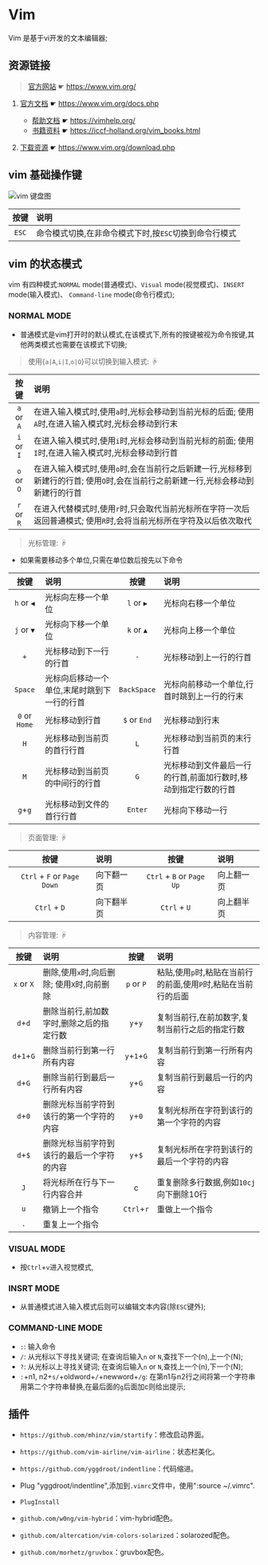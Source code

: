 # Vim

[//]: # (__author__ = "Clark Aaron")

Vim 是基于vi开发的文本编辑器;

## 资源链接

> [官方网站](https://www.vim.org/) ☛ <https://www.vim.org/>

1. [官方文档](https://www.vim.org/docs.php) ☛ <https://www.vim.org/docs.php>
   * [帮助文档](https://vimhelp.org/) ☛ <https://vimhelp.org/>
   * [书籍资料](https://iccf-holland.org/vim_books.html) ☛ <https://iccf-holland.org/vim_books.html>

2. [下载资源](https://www.vim.org/download.php) ☛ <https://www.vim.org/download.php>

## vim 基础操作键

![vim 键盘图](/Resources/Images/b0230000.gif)

| 按键 | 说明 |
|:----:|:---- |
| `ESC` | 命令模式切换,在非命令模式下时,按`ESC`切换到命令行模式 |

## vim 的状态模式

vim 有四种模式:`NORMAL` mode(普通模式)、`Visual` mode(视觉模式)、`INSERT` mode(输入模式)、 `Command-line` mode(命令行模式);

### NORMAL MODE

* 普通模式是vim打开时的默认模式,在该模式下,所有的按键被视为命令按键,其他两类模式也需要在该模式下切换;

> 使用{`a|A`,`i|I`,`o|O`}可以切换到输入模式: ☟

| 按键 | 说明 |
|:----:|:---- |
| `a` or `A` | 在进入输入模式时,使用`a`时,光标会移动到当前光标的后面; 使用`A`时,在进入输入模式时,光标会移动到行末 |
| `i` or `I` | 在进入输入模式时,使用`i`时,光标会移动到当前光标的前面; 使用`I`时,在进入输入模式时,光标会移动到行首 |
| `o` or `O` | 在进入输入模式时,使用`o`时,会在当前行之后新建一行,光标移到新建行的行首; 使用`O`时,会在当前行之前新建一行,光标会移动到新建行的行首 |
| `r` or `R` | 在进入代替模式时,使用`r`时,只会取代当前光标所在字符一次后返回普通模式; 使用`R`时,会将当前光标所在字符及以后依次取代 |

> 光标管理: ☟

* 如果需要移动多个单位,只需在单位数后按先以下命令

| 按键 | 说明 | 按键 | 说明 |
|:----:|:---- |:----:|:---- |
| `h` or `◀`| 光标向左移一个单位 | `l` or `▶`| 光标向右移一个单位 |
| `j` or `▼`| 光标向下移一个单位 | `k` or `▲`| 光标向上移一个单位 |
| `+` | 光标移动到下一行的行首 | `-` | 光标移动到上一行的行首 |
| `Space` | 光标向后移动一个单位,末尾时跳到下一行的行首 | `BackSpace` | 光标向前移动一个单位,行首时跳到上一行的行末 |
| `0` or `Home` | 光标移动到行首 | `$` or `End` | 光标移动到行末 |
| `H` | 光标移动到当前页的首行行首 | `L` | 光标移动到当前页的末行行首 | 
| `M` | 光标移动到当前页的中间行的行首| `G` | 光标移动到文件最后一行的行首,前面加行数时,移动到指定行数的行首 |
| `g`+`g` | 光标移动到文件的首行行首 | `Enter` | 光标向下移动一行 |

> 页面管理: ☟

| 按键 | 说明 | 按键 | 说明 |
|:----:|:---- |:----:|:--- |
| `Ctrl` + `F` or `Page Down`| 向下翻一页 | `Ctrl` + `B` or `Page Up` | 向上翻一页 |
| `Ctrl` + `D` | 向下翻半页 | `Ctrl` + `U` | 向上翻半页 |

> 内容管理: ☟

| 按键 | 说明 | 按键 | 说明 |
|:----:|:---- |:----:|:--- |
| `x` or `X` | 删除,使用`x`时,向后删除; 使用`X`时,向前删除 | `p` or `P` | 粘贴,使用`p`时,粘贴在当前行的前面,使用`P`时,粘贴在当前行的后面 |
| `d`+`d` | 删除当前行,前加数字时,删除之后的指定行数 | `y`+`y` | 复制当前行,在前加数字,复制当前行之后的指定行数 |
| `d`+`1`+`G` | 删除当前行到第一行所有内容 | `y`+`1`+`G` | 复制当前行到第一行所有内容 |
| `d`+`G` | 删除当前行到最后一行所有内容 | `y`+`G` | 复制当前行到最后一行的内容 |
| `d`+`0` | 删除光标当前字符到该行的第一个字符的内容 | `y`+`0` | 复制光标所在字符到该行的第一个字符的内容 |
| `d`+`$` | 删除光标当前字符到该行的最后一个字符的内容 |`y`+`$` | 复制光标所在字符到该行的最后一个字符的内容 |
| `J` | 将光标所在行与下一行内容合并 | c | 重复删除多行数据,例如`10cj`向下删除10行 |
| `u` | 撤销上一个指令 | `Ctrl`+`r` | 重做上一个指令 |
| `.` | 重复上一个指令 |  

### VISUAL MODE

* 按`Ctrl`+`v`进入视觉模式,

### INSRT MODE

* 从普通模式进入输入模式后则可以编辑文本内容(除`ESC`键外);

### COMMAND-LINE MODE

* `:`: 输入命令
* `/`: 从光标以下寻找关键词; 在查询后输入`n` or `N`,查找下一个(n),上一个(N);
* `?`: 从光标以上寻找关键词; 在查询后输入`n` or `N`,查找上一个(n),下一个(N);
* `:`+n1, n2+`s/`+oldword+`/`+newword+`/g`: 在第n1与n2行之间将第一个字符串用第二个字符串替换,在最后面的`g`后面加c则给出提示;

## 插件

* `https://github.com/mhinz/vim/startify`：修改启动界面。
* `https://github.com/vim-airline/vim-airline`：状态栏美化。
* `https://github.com/yggdroot/indentline`：代码缩进。

* Plug "yggdroot/indentline",添加到`.vimrc`文件中，使用":source ~/.vimrc".
* `PlugInstall`

* `github.com/w0ng/vim-hybrid`：vim-hybrid配色。
* `github.com/altercation/vim-colors-solarized`：solarozed配色。
* `github.com/morhetz/gruvbox`：gruvbox配色。
